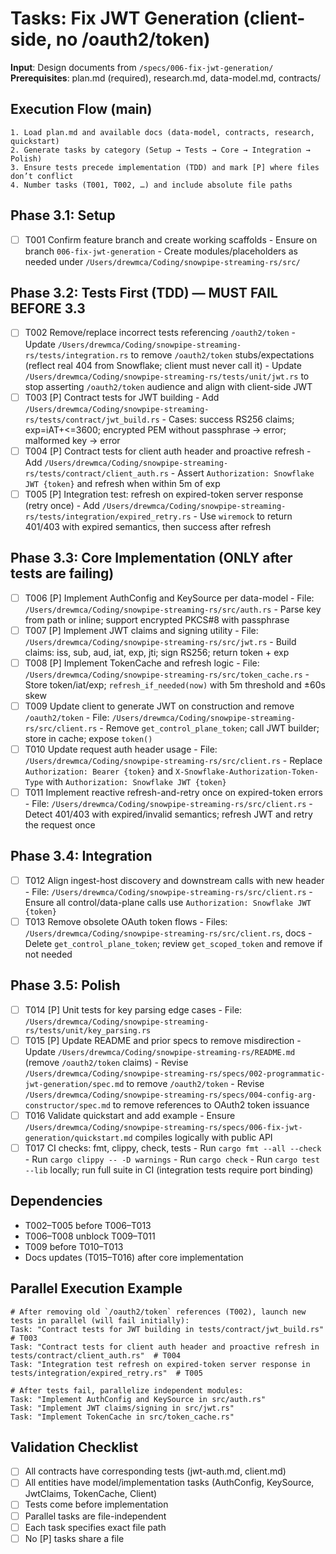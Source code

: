 # Tasks: Fix JWT Generation (client-side, no /oauth2/token)

**Input**: Design documents from `/specs/006-fix-jwt-generation/`
**Prerequisites**: plan.md (required), research.md, data-model.md, contracts/

## Execution Flow (main)
```
1. Load plan.md and available docs (data-model, contracts, research, quickstart)
2. Generate tasks by category (Setup → Tests → Core → Integration → Polish)
3. Ensure tests precede implementation (TDD) and mark [P] where files don’t conflict
4. Number tasks (T001, T002, …) and include absolute file paths
```

## Phase 3.1: Setup
- [ ] T001 Confirm feature branch and create working scaffolds
      - Ensure on branch `006-fix-jwt-generation`
      - Create modules/placeholders as needed under `/Users/drewmca/Coding/snowpipe-streaming-rs/src/`

## Phase 3.2: Tests First (TDD) — MUST FAIL BEFORE 3.3
- [ ] T002 Remove/replace incorrect tests referencing `/oauth2/token`
      - Update `/Users/drewmca/Coding/snowpipe-streaming-rs/tests/integration.rs` to remove `/oauth2/token` stubs/expectations (reflect real 404 from Snowflake; client must never call it)
      - Update `/Users/drewmca/Coding/snowpipe-streaming-rs/tests/unit/jwt.rs` to stop asserting `/oauth2/token` audience and align with client-side JWT
- [ ] T003 [P] Contract tests for JWT building
      - Add `/Users/drewmca/Coding/snowpipe-streaming-rs/tests/contract/jwt_build.rs`
      - Cases: success RS256 claims; exp=iAT+<=3600; encrypted PEM without passphrase → error; malformed key → error
- [ ] T004 [P] Contract tests for client auth header and proactive refresh
      - Add `/Users/drewmca/Coding/snowpipe-streaming-rs/tests/contract/client_auth.rs`
      - Assert `Authorization: Snowflake JWT {token}` and refresh when within 5m of exp
- [ ] T005 [P] Integration test: refresh on expired-token server response (retry once)
      - Add `/Users/drewmca/Coding/snowpipe-streaming-rs/tests/integration/expired_retry.rs`
      - Use `wiremock` to return 401/403 with expired semantics, then success after refresh

## Phase 3.3: Core Implementation (ONLY after tests are failing)
- [ ] T006 [P] Implement AuthConfig and KeySource per data-model
      - File: `/Users/drewmca/Coding/snowpipe-streaming-rs/src/auth.rs`
      - Parse key from path or inline; support encrypted PKCS#8 with passphrase
- [ ] T007 [P] Implement JWT claims and signing utility
      - File: `/Users/drewmca/Coding/snowpipe-streaming-rs/src/jwt.rs`
      - Build claims: iss, sub, aud, iat, exp, jti; sign RS256; return token + exp
- [ ] T008 [P] Implement TokenCache and refresh logic
      - File: `/Users/drewmca/Coding/snowpipe-streaming-rs/src/token_cache.rs`
      - Store token/iat/exp; `refresh_if_needed(now)` with 5m threshold and ±60s skew
- [ ] T009 Update client to generate JWT on construction and remove `/oauth2/token`
      - File: `/Users/drewmca/Coding/snowpipe-streaming-rs/src/client.rs`
      - Remove `get_control_plane_token`; call JWT builder; store in cache; expose `token()`
- [ ] T010 Update request auth header usage
      - File: `/Users/drewmca/Coding/snowpipe-streaming-rs/src/client.rs`
      - Replace `Authorization: Bearer {token}` and `X-Snowflake-Authorization-Token-Type` with `Authorization: Snowflake JWT {token}`
- [ ] T011 Implement reactive refresh-and-retry once on expired-token errors
      - File: `/Users/drewmca/Coding/snowpipe-streaming-rs/src/client.rs`
      - Detect 401/403 with expired/invalid semantics; refresh JWT and retry the request once

## Phase 3.4: Integration
- [ ] T012 Align ingest-host discovery and downstream calls with new header
      - File: `/Users/drewmca/Coding/snowpipe-streaming-rs/src/client.rs`
      - Ensure all control/data-plane calls use `Authorization: Snowflake JWT {token}`
- [ ] T013 Remove obsolete OAuth token flows
      - Files: `/Users/drewmca/Coding/snowpipe-streaming-rs/src/client.rs`, docs
      - Delete `get_control_plane_token`; review `get_scoped_token` and remove if not needed

## Phase 3.5: Polish
- [ ] T014 [P] Unit tests for key parsing edge cases
      - File: `/Users/drewmca/Coding/snowpipe-streaming-rs/tests/unit/key_parsing.rs`
- [ ] T015 [P] Update README and prior specs to remove misdirection
      - Update `/Users/drewmca/Coding/snowpipe-streaming-rs/README.md` (remove `/oauth2/token` claims)
      - Revise `/Users/drewmca/Coding/snowpipe-streaming-rs/specs/002-programmatic-jwt-generation/spec.md` to remove `/oauth2/token`
      - Revise `/Users/drewmca/Coding/snowpipe-streaming-rs/specs/004-config-arg-constructor/spec.md` to remove references to OAuth2 token issuance
- [ ] T016 Validate quickstart and add example
      - Ensure `/Users/drewmca/Coding/snowpipe-streaming-rs/specs/006-fix-jwt-generation/quickstart.md` compiles logically with public API
- [ ] T017 CI checks: fmt, clippy, check, tests
      - Run `cargo fmt --all --check`
      - Run `cargo clippy -- -D warnings`
      - Run `cargo check`
      - Run `cargo test --lib` locally; run full suite in CI (integration tests require port binding)

## Dependencies
- T002–T005 before T006–T013
- T006–T008 unblock T009–T011
- T009 before T010–T013
- Docs updates (T015–T016) after core implementation

## Parallel Execution Example
```
# After removing old `/oauth2/token` references (T002), launch new tests in parallel (will fail initially):
Task: "Contract tests for JWT building in tests/contract/jwt_build.rs"  # T003
Task: "Contract tests for client auth header and proactive refresh in tests/contract/client_auth.rs"  # T004
Task: "Integration test refresh on expired-token server response in tests/integration/expired_retry.rs"  # T005

# After tests fail, parallelize independent modules:
Task: "Implement AuthConfig and KeySource in src/auth.rs"
Task: "Implement JWT claims/signing in src/jwt.rs"
Task: "Implement TokenCache in src/token_cache.rs"
```

## Validation Checklist
- [ ] All contracts have corresponding tests (jwt-auth.md, client.md)
- [ ] All entities have model/implementation tasks (AuthConfig, KeySource, JwtClaims, TokenCache, Client)
- [ ] Tests come before implementation
- [ ] Parallel tasks are file-independent
- [ ] Each task specifies exact file path
- [ ] No [P] tasks share a file
